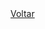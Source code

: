 <!-- title: Reportar Erro -->
<!-- text: Obrigado por colaborar com o aperfeiçoamento do sistema! -->
<div id="modal-report-confirm" class="d-none myModal-content">
  <a href="{{ '/reportar-erro.html' | relative_url }}" class="bg">Voltar</a>
</div>